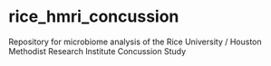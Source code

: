 # rice_hmri_concussion
Repository for microbiome analysis of the Rice University / Houston Methodist Research Institute Concussion Study

